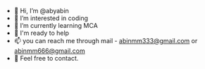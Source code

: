 - 👋 Hi, I’m @abyabin
- 👀 I’m interested in coding
- 🌱 I’m currently learning MCA
- 💞️ I'm ready to help
- 📫 you can reach me through mail - abinmm333@gmail.com or abinmm666@gmail.com
- 💞️ Feel free to contact.
<!---
abyabin/abyabin is a ✨ special ✨ repository because its `README.md` (this file) appears on your GitHub profile.
You can click the Preview link to take a look at your changes.
--->
